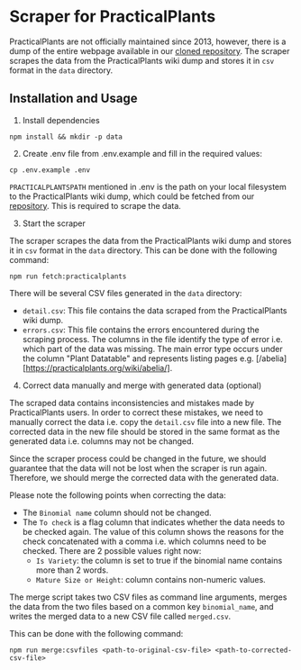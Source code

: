 # Scraper for PracticalPlants

PracticalPlants are not officially maintained since 2013, however, there is a dump of the entire webpage available in our [cloned repository](https://github.com/ElektraInitiative/practicalplants).
The scraper scrapes the data from the PracticalPlants wiki dump and stores it in `csv` format in the `data` directory.

## Installation and Usage

1. Install dependencies

```shell
npm install && mkdir -p data
```

2. Create .env file from .env.example and fill in the required values:

```shell
cp .env.example .env
```

`PRACTICALPLANTSPATH` mentioned in .env is the path on your local filesystem to the PracticalPlants wiki dump, which could be fetched from our [repository](https://github.com/ElektraInitiative/practicalplants).
This is required to scrape the data.

3. Start the scraper

The scraper scrapes the data from the PracticalPlants wiki dump and stores it in `csv` format in the `data` directory. This can be done with the following command:

```shell
npm run fetch:practicalplants
```

There will be several CSV files generated in the `data` directory:

- `detail.csv`: This file contains the data scraped from the PracticalPlants wiki dump.
- `errors.csv`: This file contains the errors encountered during the scraping process.
  The columns in the file identify the type of error i.e. which part of the data was missing.
  The main error type occurs under the column "Plant Datatable" and represents listing pages e.g. [/abelia][https://practicalplants.org/wiki/abelia/].

4. Correct data manually and merge with generated data (optional)

The scraped data contains inconsistencies and mistakes made by PracticalPlants users.
In order to correct these mistakes, we need to manually correct the data i.e. copy the `detail.csv` file into a new file.
The corrected data in the new file should be stored in the same format as the generated data i.e. columns may not be changed.

Since the scraper process could be changed in the future, we should guarantee that the data will not be lost when the scraper is run again.
Therefore, we should merge the corrected data with the generated data.

Please note the following points when correcting the data:

- The `Binomial name` column should not be changed.
- The `To check` is a flag column that indicates whether the data needs to be checked again. The value of this column shows the reasons for the check concatenated with a comma i.e. which columns need to be checked. There are 2 possible values right now:
  - `Is Variety`: the column is set to true if the binomial name contains more than 2 words.
  - `Mature Size or Height`: column contains non-numeric values.

The merge script takes two CSV files as command line arguments, merges the data from the two files based on a common key `binomial_name`, and writes the merged data to a new CSV file called `merged.csv`.

This can be done with the following command:

```shell
npm run merge:csvfiles <path-to-original-csv-file> <path-to-corrected-csv-file>
```
